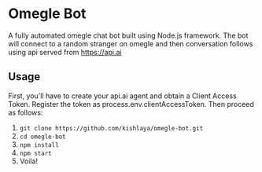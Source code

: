 # Omegle Bot

A fully automated omegle chat bot built using Node.js framework.
The bot will connect to a random stranger on omegle and then conversation follows using api served from https://api.ai

## Usage

First, you'll have to create your api.ai agent and obtain a Client Access Token. Register the token as process.env.clientAccessToken. Then proceed as follows:

1. `git clone https://github.com/kishlaya/omegle-bot.git`
2. `cd omegle-bot`
3. `npm install`
4. `npm start`
5. Voila!
